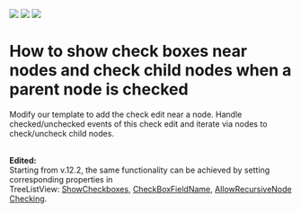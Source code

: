 <!-- default badges list -->
![](https://img.shields.io/endpoint?url=https://codecentral.devexpress.com/api/v1/VersionRange/128657866/11.1.7%2B)
[![](https://img.shields.io/badge/Open_in_DevExpress_Support_Center-FF7200?style=flat-square&logo=DevExpress&logoColor=white)](https://supportcenter.devexpress.com/ticket/details/E3466)
[![](https://img.shields.io/badge/📖_How_to_use_DevExpress_Examples-e9f6fc?style=flat-square)](https://docs.devexpress.com/GeneralInformation/403183)
<!-- default badges end -->
# How to show check boxes near nodes and check child nodes when a parent node is checked 


<p>Modify our template to add the check edit near a node. Handle checked/unchecked events of this check edit and iterate via nodes to check/uncheck child nodes.<br /><br /></p>
<p><strong>Edited:</strong><br />Starting from v.12.2, the same functionality can be achieved by setting corresponding properties in TreeListView: <a href="https://documentation.devexpress.com/#WPF/DevExpressXpfGridTreeListView_ShowCheckboxestopic">ShowCheckboxes</a>, <a href="https://documentation.devexpress.com/#WPF/DevExpressXpfGridTreeListView_CheckBoxFieldNametopic">CheckBoxFieldName</a>, <a href="https://documentation.devexpress.com/#WPF/DevExpressXpfGridTreeListView_AllowRecursiveNodeCheckingtopic">AllowRecursiveNodeChecking</a>.</p>

<br/>


